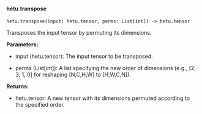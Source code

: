 #### hetu.transpose

```
hetu.transpose(input: hetu.tensor, perms: List[int]) -> hetu.tensor
```

Transposes the input tensor by permuting its dimensions.

**Parameters:**

* input (hetu.tensor): The input tensor to be transposed.

* perms (List[int]): A list specifying the new order of dimensions (e.g., [2, 3, 1, 0] for reshaping [N,C,H,W] to [H,W,C,N]).

**Returns:**

* hetu.tensor: A new tensor with its dimensions permuted according to the specified order.

